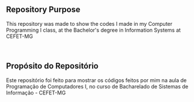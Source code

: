 ## Repository Purpose
This repository was made to show the codes I made in my Computer Programming I class, at the Bachelor's degree in Information Systems at CEFET-MG

&nbsp;
## Propósito do Repositório
Este repositório foi feito para mostrar os códigos feitos por mim na aula de Programação de Computadores I, no curso de Bacharelado de Sistemas de Informação - CEFET-MG

